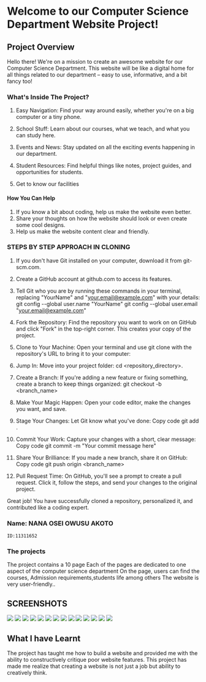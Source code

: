 # Welcome to our Computer Science Department Website Project!
## Project Overview
Hello there! We're on a mission to create an awesome website for our Computer Science Department. This website will be like a digital home for all things related to our department – easy to use, informative, and a bit fancy too!
### What's Inside The Project?
 1. Easy Navigation:
   Find your way around easily, whether you're on a big computer or a tiny phone.
 2. School Stuff:
   Learn about our courses, what we teach, and what you can study here.

3. Events and News:
   Stay updated on all the exciting events happening in our department.

4. Student Resources:
   Find helpful things like notes, project guides, and opportunities for students.
5. Get to know our facilities

#### How You Can Help
1. If you know a bit about coding, help us make the website even better. 
2. Share your thoughts on how the website should look or even create some cool designs.
3. Help us make the website content clear and friendly.

### STEPS BY STEP APPROACH IN CLONING
1. If you don't have Git installed on your computer, download it from git-scm.com.
   
2. Create a GitHub account at github.com to access its features.

3. Tell Git who you are by running these commands in your terminal, replacing "YourName" and "your.email@example.com" with your details:
    git config --global user.name "YourName"
    git config --global user.email "your.email@example.com"

4. Fork the Repository:
Find the repository you want to work on on GitHub and click "Fork" in the top-right corner. This creates your copy of the project.

5. Clone to Your Machine:
Open your terminal and use git clone with the repository's URL to bring it to your computer:

6. Jump In:
Move into your project folder: cd <repository_directory>. 

7.  Create a Branch:
If you're adding a new feature or fixing something, create a branch to keep things organized: git checkout -b <branch_name>

8. Make Your Magic Happen:
Open your code editor, make the changes you want, and save.

9. Stage Your Changes:
Let Git know what you've done:
  Copy code
  git add .

10. Commit Your Work:
Capture your changes with a short, clear message:
  Copy code
  git commit -m "Your commit message here"

11. Share Your Brilliance:
If you made a new branch, share it on GitHub:
  Copy code
  git push origin <branch_name>

12. Pull Request Time:
On GitHub, you'll see a prompt to create a pull request. Click it, follow the steps, and send your changes to the original project.

Great job! You have successfully cloned a repository, personalized it, and contributed like a coding expert.

### Name: NANA OSEI OWUSU AKOTO
    ID:11311652

### The projects
The project contains a 10 page
Each of the pages are dedicated to one aspect of the computer science department
On the page, users can find the courses, Admission requirements,students life among others
The website is very user-friendly..
## SCREENSHOTS
<img src="./web_images/Screen Shot 2023-11-28 at 6.26.06 PM.png">
<img src="./web_images/Screen Shot 2023-11-28 at 6.26.54 PM.png">
<img src="./web_images/Screen Shot 2023-11-28 at 6.27.20 PM.png">
<img src="./web_images/Screen Shot 2023-11-28 at 6.27.26 PM.png">
<img src="./web_images/Screen Shot 2023-11-28 at 6.27.30 PM.png">
<img src="./web_images/Screen Shot 2023-11-28 at 6.27.39 PM.png">
<img src="./web_images/Screen Shot 2023-11-28 at 6.27.43 PM.png">
<img src="./web_images/Screen Shot 2023-11-28 at 6.27.51 PM.png">
<img src="./web_images/Screen Shot 2023-11-28 at 6.28.00 PM.png">
<img src="./web_images/Screen Shot 2023-11-28 at 6.28.04 PM.png">

<img src="./web_images/research screen shot.png">
<img src="./web_images/state .png">
<img src="./web_images/donation.png">
<img src="./web_images/Screen Shot 2023-11-28 at 9.01.09 PM.png">

## What I have Learnt
The project has taught me how to build a website and provided me with the ability to constructively critique poor website features. This project has made me realize that creating a website is not just a job but ability to creatively think.













